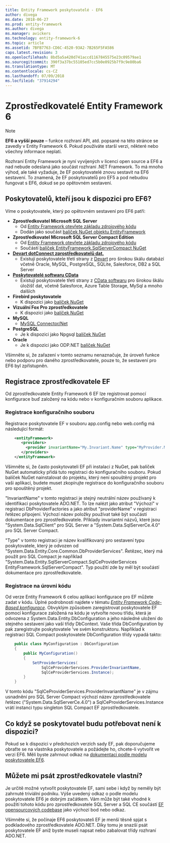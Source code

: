 ```yaml
---
title: Entity Framework poskytovatelé - EF6
author: divega
ms.date: 2018-06-27
ms.prod: entity-framework
ms.author: divega
ms.manager: avickers
ms.technology: entity-framework-6
ms.topic: article
ms.assetid: 7BFB7763-CD6C-4520-93A2-7B265F5FA586
caps.latest.revision: 3
ms.openlocfilehash: 8bd5a5a420d741accd1167845575e23c09579ae1
ms.sourcegitcommit: 390f3a37bc55105ed7cc5b0e0925b7f9c9e80ba6
ms.translationtype: MT
ms.contentlocale: cs-CZ
ms.lasthandoff: 07/09/2018
ms.locfileid: "37914294"
---
```

# <a name="entity-framework-6-providers"></a>Zprostředkovatelé Entity Framework 6
> [!NOTE]
> **EF6 a vyšší pouze** – funkce rozhraní API, atd. popsané na této stránce se zavedly v Entity Framework 6. Pokud používáte starší verzi, některé nebo všechny informace neplatí.

Rozhraní Entity Framework je nyní vyvíjených v licenci open source a EF6 a nad nebude odeslaná jako součást rozhraní .NET Framework. To má mnoho výhod, ale také vyžaduje, že EF poskytovatelé znovu sestavit na EF6 sestavení. To znamená, že EF poskytovatelů pro EF5 a pod nebudou fungovat s EF6, dokud se po opětovném sestavení.

## <a name="which-providers-are-available-for-ef6"></a>Poskytovatelů, kteří jsou k dispozici pro EF6?

Víme o poskytovatele, který po opětovném sestavení pro EF6 patří:

*   **Zprostředkovatel Microsoft SQL Server**
    *   Od [Entity Framework otevřete základu zdrojového kódu](http://github.com/aspnet/EntityFramework6)
    *   Dodán jako součást [balíček NuGet objektu EntityFramework](http://nuget.org/packages/EntityFramework)
*   **Zprostředkovatel Microsoft SQL Server Compact Edition**
    *   Od [Entity Framework otevřete základu zdrojového kódu](http://github.com/aspnet/EntityFramework6)
    *   Součástí [balíček EntityFramework.SqlServerCompact NuGet](http://nuget.org/packages/EntityFramework.SqlServerCompact)
*   [**Devart dotConnect zprostředkovatelů dat.**](http://www.devart.com/dotconnect/)
    *   Existují poskytovatele třetí strany z [Devart](http://www.devart.com/) pro širokou škálu databází včetně Oracle, MySQL, PostgreSQL, SQLite, Salesforce, DB2 a SQL Server
*   [**Poskytovatelé softwaru CData**](http://www.cdata.com/ado/)
    *   Existují poskytovatele třetí strany z [CData softwaru](http://www.cdata.com/ado/) pro širokou škálu úložišť dat, včetně Salesforce, Azure Table Storage, MySql a mnoho dalších
*   **Firebird poskytovatele**
    *   K dispozici jako [balíček NuGet](http://www.nuget.org/packages/FirebirdSql.Data.FirebirdClient/)
*   **Vizuální Fox Pro zprostředkovatele**
    *   K dispozici jako [balíček NuGet](https://www.nuget.org/packages/VFPEntityFrameworkProvider2/)
*   **MySQL**
    *   [MySQL Connector/Net](http://dev.mysql.com/downloads/connector/net/)
*   **PostgreSQL**
    *   Je k dispozici jako Npgsql [balíček NuGet](http://www.nuget.org/packages/Npgsql.EF6/)
*   **Oracle**
    *   Je k dispozici jako ODP.NET [balíček NuGet](https://www.nuget.org/packages/Oracle.ManagedDataAccess.EntityFramework/)

Všimněte si, že zařazení v tomto seznamu nenaznačuje, že úroveň funkce nebo podporu pro daného zprostředkovatele, pouze to, že sestavení pro EF6 byl zpřístupněn.

## <a name="registering-ef-providers"></a>Registrace zprostředkovatele EF

Od zprostředkovatele Entity Framework 6 EF lze registrovat pomocí konfigurace buď založený na kódu nebo v konfiguračním souboru aplikace.

### <a name="config-file-registration"></a>Registrace konfiguračního souboru

Registrace poskytovatele EF v souboru app.config nebo web.config má následující formát:


``` xml
    <entityFramework>
       <providers>
         <provider invariantName="My.Invariant.Name" type="MyProvider.MyProviderServices, MyAssembly" />
       </providers>
    </entityFramework>
```

Všimněte si, že často poskytovateli EF při instalaci z NuGet, pak balíček NuGet automaticky přidá tuto registraci do konfiguračního souboru. Pokud balíček NuGet nainstalovat do projektu, který není spouštěný projekt pro vaši aplikaci, budete muset zkopírujte registrace do konfiguračního souboru pro spouštěný projekt.

"InvariantName" v tomto registraci je stejný neutrální název používaný k identifikaci poskytovatele ADO.NET. To lze nalézt jako atribut "Výchozí" v registraci DbProviderFactories a jako atribut "providerName" v registraci řetězec připojení. Výchozí název položky používat také být součástí dokumentace pro zprostředkovatele. Příklady invariantní názvů, které jsou "System.Data.SqlClient" pro SQL Server a "System.Data.SqlServerCe.4.0" pro SQL Server Compact.

"Type" v tomto registraci je název kvalifikovaný pro sestavení typu poskytovatele, který je odvozen od "System.Data.Entity.Core.Common.DbProviderServices". Řetězec, který má použít pro SQL Compact je například "System.Data.Entity.SqlServerCompact.SqlCeProviderServices EntityFramework.SqlServerCompact". Typ použití zde by měl být součástí dokumentace pro zprostředkovatele.

### <a name="code-based-registration"></a>Registrace na úrovni kódu

Od verze Entity Framework 6 celou aplikaci konfigurace pro EF můžete zadat v kódu. Úplné podrobnosti najdete v tématu  _[Entity Framework Code-Based konfigurace](https://msdn.microsoft.com/en-us/data/jj680699)_. Obvyklým způsobem zaregistrovat poskytovatele EF pomocí konfigurace založená na kódu je vytvořte novou třídu, která je odvozena z System.Data.Entity.DbConfiguration a jeho následné uložení do stejného sestavení jako vaší třídy DbContext. Vaše třída DbConfiguration by pak zaregistrujte poskytovatele 've svém konstruktoru. Například k registraci SQL Compact poskytovatele DbConfiguration třídy vypadá takto:

``` csharp
    public class MyConfiguration : DbConfiguration
    {
        public MyConfiguration()
        {
            SetProviderServices(
                SqlCeProviderServices.ProviderInvariantName,
                SqlCeProviderServices.Instance);
        }
    }
```

V tomto kódu "SqlCeProviderServices.ProviderInvariantName" je v zájmu usnadnění pro SQL Server Compact výchozí název zprostředkovatele řetězec ("System.Data.SqlServerCe.4.0") a SqlCeProviderServices.Instance vrátí instanci typu singleton SQL Compact EF zprostředkovatele.

## <a name="what-if-the-provider-i-need-isnt-available"></a>Co když se poskytovatel budu potřebovat není k dispozici?

Pokud se k dispozici v předchozích verzích sady EF, pak doporučujeme obraťte se na vlastníka poskytovatele a požádejte ho, chcete-li vytvořit ve verzi EF6. Měli byste zahrnout odkaz na [dokumentaci podle modelu poskytovatele EF6](~/ef6/fundamentals/providers/provider-model.md).

## <a name="can-i-write-a-provider-myself"></a>Můžete mi psát zprostředkovatele vlastní?

Je určitě možné vytvořit poskytovatele EF, sami sebe i když by neměly být zahrnuté triviální podniku. Výše uvedený odkaz o podle modelu poskytovatele EF6 je dobrým začátkem. Vám může být také vhodné k použití tohoto kódu pro zprostředkovatele SQL Server a SQL CE součástí [EF opensourcových codebase](https://github.com/aspnet/EntityFramework6) jako výchozí bod nebo odkaz.

Všimněte si, že počínaje EF6 poskytovateli EF je menší těsně spjat s podkladového zprostředkovatele ADO.NET. Díky tomu je snazší psát poskytovatele EF aniž byste museli napsat nebo zabalovat třídy rozhraní ADO.NET.
